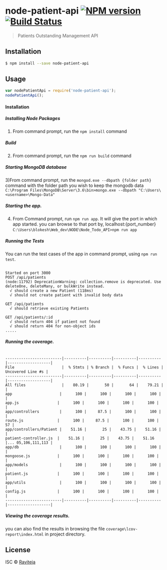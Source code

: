 # node-patient-api [![NPM version](https://badge.fury.io/js/node-patient-api.svg)](https://npmjs.org/package/node-patient-api) [![Build Status](https://travis-ci.org/anirravi/node-patient-api.svg?branch=master)](https://travis-ci.org/anirravi/node-patient-api)

> Patients Outstanding Management API

## Installation

```sh
$ npm install --save node-patient-api
```

## Usage

```js
var nodePatientApi = require('node-patient-api');
nodePatientApi();
```

#### Installation
  ##### Installing Node Packages
  1) From command prompt, run the `npm install` command
  ##### Build
  2) From command prompt, run the `npm run build` command
  ##### Starting MongoDB database
  3)From command prompt, run the `mongod.exe --dbpath {folder path}` command with the folder path you wish to keep the mongodb data
  `C:\Program Files\MongoDB\Server\3.6\bin>mongo.exe --dbpath "C:\Users\<username>\Mongo-Data"`
  ##### Starting the app.
  4) From Command prompt, run `npm run app`. It will give the port in which app started. you can browse to that port by, localhost:{port_number}
  `C:\Users\blokesh\Web_dev\NODE\Node_Todo_API>npm run app`
  ##### Running the Tests
  You can run the test cases of the app in command prompt, using `npm run test`.

  ```npm test

Started on port 3000
  POST /api/patients
(node:11792) DeprecationWarning: collection.remove is deprecated. Use deleteOne, deleteMany, or bulkWrite instead.
    √ should create a new Patient (118ms)
    √ should not create patient with invalid body data

  GET /api/patients
    √ should retrieve existing Patients

  GET /api/patients/:id
    √ should return 404 if patient not found
    √ should return 404 for non-object ids
  .....
  ```

  ##### Running the coverage.
  ```npm run coverage

-------------------------|----------|----------|----------|----------|-------------------|
File                     |  % Stmts | % Branch |  % Funcs |  % Lines | Uncovered Line #s |
-------------------------|----------|----------|----------|----------|-------------------|
All files                |    80.19 |       50 |       64 |    79.21 |                   |
 app                     |      100 |      100 |      100 |      100 |                   |
  app.js                 |      100 |      100 |      100 |      100 |                   |
 app/controllers         |      100 |     87.5 |      100 |      100 |                   |
  route.js               |      100 |     87.5 |      100 |      100 |                57 |
 app/controllers/Patient |    51.16 |       25 |    43.75 |    51.16 |                   |
  patient-controller.js  |    51.16 |       25 |    43.75 |    51.16 |... 05,106,111,113 |
 app/db                  |      100 |      100 |      100 |      100 |                   |
  mongoose.js            |      100 |      100 |      100 |      100 |                   |
 app/models              |      100 |      100 |      100 |      100 |                   |
  patient.js             |      100 |      100 |      100 |      100 |                   |
 app/utils               |      100 |      100 |      100 |      100 |                   |
  config.js              |      100 |      100 |      100 |      100 |                   |
-------------------------|----------|----------|----------|----------|-------------------|
```

  ##### Viewing the coverage results.
  you can also find the results in browsing the file `coverage\lcov-report\index.html` in project directory.  

## License

ISC © [Raviteja](https://www.facebook.com/raviteja.vutkuru)
